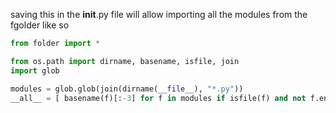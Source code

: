 saving this in the __init__.py file will allow importing all the modules from the fgolder like so
```python
from folder import *
```

```python
from os.path import dirname, basename, isfile, join
import glob

modules = glob.glob(join(dirname(__file__), "*.py"))
__all__ = [ basename(f)[:-3] for f in modules if isfile(f) and not f.endswith('__init__.py')]
```
